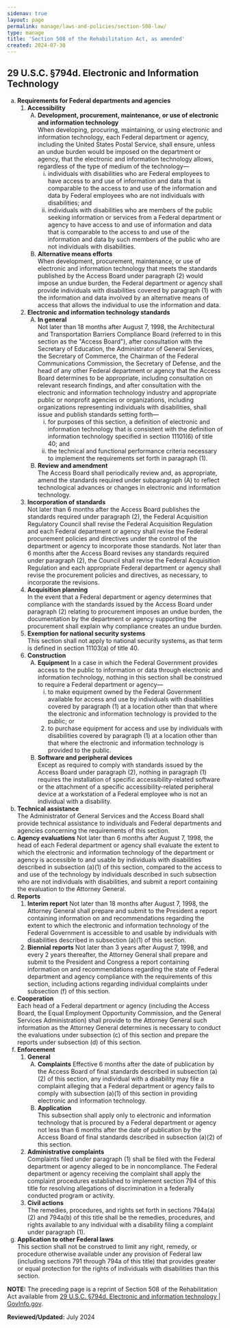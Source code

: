 ```yaml
---
sidenav: true
layout: page
permalink: manage/laws-and-policies/section-508-law/
type: manage
title: 'Section 508 of the Rehabilitation Act, as amended'
created: 2024-07-30
---
```

## 29 U.S.C. §794d. Electronic and Information Technology
<ol>
    <li id="requirements" type="a"><strong>Requirements for Federal departments and agencies</strong>
        <ol>
            <li id="accessibility" ><strong>Accessibility</strong>
                <ol type="A">
                    <li>
                        <strong>Development, procurement, maintenance, or use of electronic and information technology</strong><br>
                        When developing, procuring, maintaining, or using electronic and information technology, each Federal department or agency, including the United States Postal Service, shall ensure, unless an undue burden would be imposed on the department or agency, that the electronic and information technology allows, regardless of the type of medium of the technology&mdash;
                        <ol>
                            <li type="i">individuals with disabilities who are Federal employees to have access to and use of information and data that is comparable to the access to and use of the information and data by Federal employees who are not individuals with disabilities; and</li>
                            <li type="i">individuals with disabilities who are members of the public seeking information or services from a Federal department or agency to have access to and use of information and data that is comparable to the access to and use of the information and data by such members of the public who are not individuals with disabilities.</li>
                        </ol>
                    </li>
                    <li>
                        <strong>Alternative means efforts</strong><br>
                        When development, procurement, maintenance, or use of electronic and information technology that meets the standards published by the Access Board under paragraph (2) would impose an undue burden, the Federal department or agency shall provide individuals with disabilities covered by paragraph (1) with the information and data involved by an alternative means of access that allows the individual to use the information and data.
                    </li>
                </ol>
            </li>
            <li id="eit" ><strong>Electronic and information technology standards</strong>
                <ol type="A">
                <li>
                    <strong>In general</strong><br>
                    Not later than 18 months after August 7, 1998, the Architectural and Transportation Barriers Compliance Board (referred to in this section as the "Access Board"), after consultation with the Secretary of Education, the Administrator of General Services, the Secretary of Commerce, the Chairman of the Federal Communications Commission, the Secretary of Defense, and the head of any other Federal department or agency that the Access Board determines to be appropriate, including consultation on relevant research findings, and after consultation with the electronic and information technology industry and appropriate public or nonprofit agencies or organizations, including organizations representing individuals with disabilities, shall issue and publish standards setting forth&mdash;
                    <ol type="i">
                        <li>for purposes of this section, a definition of electronic and information technology that is consistent with the definition of information technology specified in section 11101(6) of title 40; and</li>
                        <li>the technical and functional performance criteria necessary to implement the requirements set forth in paragraph (1).</li>
                    </ol>
                </li>
                <li>
                    <strong>Review and amendment</strong><br>
                    The Access Board shall periodically review and, as appropriate, amend the standards required under subparagraph (A) to reflect technological advances or changes in electronic and information technology.
                </li>
            </ol>
            </li>
            <li id="incorporation"><strong>Incorporation of standards</strong><br>
                Not later than 6 months after the Access Board publishes the standards required under paragraph (2), the Federal Acquisition Regulatory Council shall revise the Federal Acquisition Regulation and each Federal department or agency shall revise the Federal procurement policies and directives under the control of the department or agency to incorporate those standards. Not later than 6 months after the Access Board revises any standards required under paragraph (2), the Council shall revise the Federal Acquisition Regulation and each appropriate Federal department or agency shall revise the procurement policies and directives, as necessary, to incorporate the revisions.
            </li>
            <li id="acquisition-planning"><strong>Acquisition planning</strong><br>
                In the event that a Federal department or agency determines that compliance with the standards issued by the Access Board under paragraph (2) relating to procurement imposes an undue burden, the documentation by the department or agency supporting the procurement shall explain why compliance creates an undue burden.
            </li>
            <li>
                <strong>Exemption for national security systems</strong><br>
                This section shall not apply to national security systems, as that term is defined in section 11103(a) of title 40.
            </li>
            <li id="construction"><strong>Construction</strong>
                <ol type="A">
                    <li>
                        <strong>Equipment</strong>
                        In a case in which the Federal Government provides access to the public to information or data through electronic and information technology, nothing in this section shall be construed to require a Federal department or agency&mdash;
                        <ol>
                            <li type="i">to make equipment owned by the Federal Government available for access and use by individuals with disabilities covered by paragraph (1) at a location other than that where the electronic and information technology is provided to the public; or</li>
                            <li>to purchase equipment for access and use by individuals with disabilities covered by paragraph (1) at a location other than that where the electronic and information technology is provided to the public.</li>
                        </ol>
                    </li>
                    <li>
                        <strong>Software and peripheral devices</strong><br>
                        Except as required to comply with standards issued by the Access Board under paragraph (2), nothing in paragraph (1) requires the installation of specific accessibility-related software or the attachment of a specific accessibility-related peripheral device at a workstation of a Federal employee who is not an individual with a disability.
                    </li>
                </ol>
            </li>
        </ol>
    </li>
    <li type="a" id="technical-assistance"><strong>Technical assistance</strong><br>
        The Administrator of General Services and the Access Board shall provide technical assistance to individuals and Federal departments and agencies concerning the requirements of this section.    
    </li>
    <li type="a" id="agency-evaluations"><strong>Agency evaluations</strong>
        Not later than 6 months after August 7, 1998, the head of each Federal department or agency shall evaluate the extent to which the electronic and information technology of the department or agency is accessible to and usable by individuals with disabilities described in subsection (a)(1) of this section, compared to the access to and use of the technology by individuals described in such subsection who are not individuals with disabilities, and submit a report containing the evaluation to the Attorney General.
    </li>
    <li type="a" id="reports"><strong>Reports</strong>
        <ol>
            <li>
                <strong>Interim report</strong>
                Not later than 18 months after August 7, 1998, the Attorney General shall prepare and submit to the President a report containing information on and recommendations regarding the extent to which the electronic and information technology of the Federal Government is accessible to and usable by individuals with disabilities described in subsection (a)(1) of this section.
            </li>
            <li>      
                <strong>Biennial reports</strong>
                Not later than 3 years after August 7, 1998, and every 2 years thereafter, the Attorney General shall prepare and submit to the President and Congress a report containing information on and recommendations regarding the state of Federal department and agency compliance with the requirements of this section, including actions regarding individual complaints under subsection (f) of this section.
            </li>
        </ol>
    </li>
    <li type="a" id="cooperation"><strong>Cooperation</strong><br>
        Each head of a Federal department or agency (including the Access Board, the Equal Employment Opportunity Commission, and the General Services Administration) shall provide to the Attorney General such information as the Attorney General determines is necessary to conduct the evaluations under subsection (c) of this section and prepare the reports under subsection (d) of this section.
    </li>
    <li type="a" id=""enforcement><strong>Enforcement</strong><br>
        <ol>
            <li>
                <strong>General</strong><br>
                <ol type="A">
                    <li>
                        <strong>Complaints</strong>
                        Effective 6 months after the date of publication by the Access Board of final standards described in subsection (a)(2) of this section, any individual with a disability may file a complaint alleging that a Federal department or agency fails to comply with subsection (a)(1) of this section in providing electronic and information technology.
                    </li>
                    <li>
                        <strong>Application</strong><br>
                        This subsection shall apply only to electronic and information technology that is procured by a Federal department or agency not less than 6 months after the date of publication by the Access Board of final standards described in subsection (a)(2) of this section.
                    </li>
                </ol>
            </li>
            <li>
                <strong>Administrative complaints</strong><br>
                Complaints filed under paragraph (1) shall be filed with the Federal department or agency alleged to be in noncompliance. The Federal department or agency receiving the complaint shall apply the complaint procedures established to implement section 794 of this title for resolving allegations of discrimination in a federally conducted program or activity.
            </li>
            <li>
                <strong>Civil actions</strong><br>
                The remedies, procedures, and rights set forth in sections 794a(a)(2) and 794a(b) of this title shall be the remedies, procedures, and rights available to any individual with a disability filing a complaint under paragraph (1).
            </li>
        </ol>
    </li>
    <li type="a" id="application-to-law"><strong>Application to other Federal laws</strong><br>
        This section shall not be construed to limit any right, remedy, or procedure otherwise available under any provision of Federal law (including sections 791 through 794a of this title) that provides greater or equal protection for the rights of individuals with disabilities than this section.
    </li>
</ol>

<div class="border-base radius-lg border-1px bg-primary-lighter">
  <div class="padding-1">
    <p><strong>NOTE:</strong> The preceding page is a reprint of Section 508 of the Rehabilitation Act available from <a href="https://www.govinfo.gov/content/pkg/USCODE-2011-title29/html/USCODE-2011-title29-chap16-subchapV-sec794d.htm" target="_blank" class="usa-link--external">29 U.S.C. §794d. Electronic and information technology | GovInfo.gov</a>.</p>
  </div>
</div>

**Reviewed/Updated:** July 2024